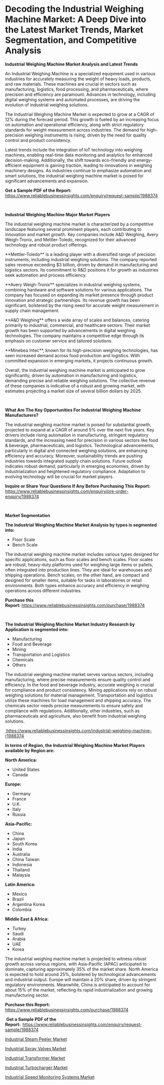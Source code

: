 <p><h1>Decoding the Industrial Weighing Machine Market: A Deep Dive into the Latest Market Trends, Market Segmentation, and Competitive Analysis</h1></p><p><strong>Industrial Weighing Machine Market Analysis and Latest Trends</strong></p>
<p><p>An Industrial Weighing Machine is a specialized equipment used in various industries for accurately measuring the weight of heavy loads, products, and raw materials. These machines are crucial in sectors such as manufacturing, logistics, food processing, and pharmaceuticals, where precision and efficiency are paramount. Advances in technology, including digital weighing systems and automated processes, are driving the evolution of industrial weighing solutions.</p><p>The Industrial Weighing Machine Market is expected to grow at a CAGR of 12% during the forecast period. This growth is fueled by an increasing focus on automation and operational efficiency, along with strict regulatory standards for weight measurement across industries. The demand for high-precision weighing instruments is rising, driven by the need for quality control and product consistency.</p><p>Latest trends include the integration of IoT technology into weighing machines, enabling real-time data monitoring and analytics for enhanced decision-making. Additionally, the shift towards eco-friendly and energy-efficient equipment is gaining traction, leading to innovations in weighing machinery designs. As industries continue to emphasize automation and smart solutions, the industrial weighing machine market is poised for significant advancements and expansion.</p></p>
<p><strong>Get a Sample PDF of the Report:&nbsp;</strong> <a href="https://www.reliablebusinessinsights.com/enquiry/request-sample/1988374?utm_campaign=1138&utm_medium=2&utm_source=Github&utm_content=ia&utm_term=20022025&utm_id=industrial-weighing-machine">https://www.reliablebusinessinsights.com/enquiry/request-sample/1988374</a></p>
<p>&nbsp;</p>
<p><strong>Industrial Weighing Machine Major Market Players</strong></p>
<p><p>The industrial weighing machine market is characterized by a competitive landscape featuring several prominent players, each contributing to innovation and market growth. Key companies include A&D Weighing, Avery Weigh-Tronix, and Mettler-Toledo, recognized for their advanced technology and robust product offerings.</p><p>**Mettler-Toledo** is a leading player with a diversified range of precision instruments, including industrial weighing solutions. The company reported sales revenue exceeding $3 billion, driven by demand in manufacturing and logistics sectors. Its commitment to R&D positions it for growth as industries seek automation and process efficiency.</p><p>**Avery Weigh-Tronix** specializes in industrial weighing systems, combining hardware and software solutions for various applications. The company has focused on expanding its market presence through product innovation and strategic partnerships. Its revenue growth has been significant, bolstered by the rising need for accurate weight measurement in supply chain management.</p><p>**A&D Weighing** offers a wide array of scales and balances, catering primarily to industrial, commercial, and healthcare sectors. Their market growth has been supported by advancements in digital weighing technologies. The company maintains a competitive edge through its emphasis on customer service and tailored solutions.</p><p>**Minebea Intec**, known for its high-precision weighing technologies, has seen increased demand across food production and logistics. With committed expansion in emerging markets, it projects continuous growth. </p><p>Overall, the industrial weighing machine market is anticipated to grow significantly, driven by automation in manufacturing and logistics, demanding precise and reliable weighing solutions. The collective revenue of these companies is indicative of a robust and growing market, with estimates projecting a market size of several billion dollars by 2025.</p></p>
<p>&nbsp;</p>
<p><strong>What Are The Key Opportunities For Industrial Weighing Machine Manufacturers?</strong></p>
<p><p>The industrial weighing machine market is poised for substantial growth, projected to expand at a CAGR of around 5% over the next five years. Key drivers include rising automation in manufacturing, stringent regulatory standards, and the increasing need for precision in various sectors like food & beverage, pharmaceuticals, and logistics. Technological advancements, particularly in digital and connected weighing solutions, are enhancing efficiency and accuracy. Moreover, sustainability trends are pushing industries towards integrated supply chain solutions. Future outlook indicates robust demand, particularly in emerging economies, driven by industrialization and heightened regulatory compliance. Adaptation to evolving technology will be crucial for market players.</p></p>
<p><strong>Inquire or Share Your Questions If Any Before Purchasing This Report:</strong> <a href="https://www.reliablebusinessinsights.com/enquiry/pre-order-enquiry/1988374?utm_campaign=1138&utm_medium=2&utm_source=Github&utm_content=ia&utm_term=20022025&utm_id=industrial-weighing-machine">https://www.reliablebusinessinsights.com/enquiry/pre-order-enquiry/1988374</a></p>
<p>&nbsp;</p>
<p><strong>Market Segmentation</strong></p>
<p><strong>The Industrial Weighing Machine Market Analysis by types is segmented into:</strong></p>
<p><ul><li>Floor Scale</li><li>Bench Scale</li></ul></p>
<p><p>The industrial weighing machine market includes various types designed for specific applications, such as floor scales and bench scales. Floor scales are robust, heavy-duty platforms used for weighing large items or pallets, often integrated into production lines. They are ideal for warehouses and shipping operations. Bench scales, on the other hand, are compact and designed for smaller items, suitable for tasks in laboratories or retail environments. Both types enhance accuracy and efficiency in weighing operations across different industries.</p></p>
<p><strong>Purchase this Report:&nbsp;</strong><a href="https://www.reliablebusinessinsights.com/purchase/1988374?utm_campaign=1138&utm_medium=2&utm_source=Github&utm_content=ia&utm_term=20022025&utm_id=industrial-weighing-machine">https://www.reliablebusinessinsights.com/purchase/1988374</a></p>
<p>&nbsp;</p>
<p><strong>The Industrial Weighing Machine Market Industry Research by Application is segmented into:</strong></p>
<p><ul><li>Manufacturing</li><li>Food and Beverage</li><li>Mining</li><li>Transportation and Logistics</li><li>Chemicals</li><li>Others</li></ul></p>
<p><p>The industrial weighing machine market serves various sectors, including manufacturing, where precise measurements ensure quality control and efficiency. In the food and beverage industry, accurate weighing is crucial for compliance and product consistency. Mining applications rely on robust weighing solutions for material management. Transportation and logistics utilize these machines for load management and shipping accuracy. The chemicals sector needs precise measurements to ensure safety and compliance with regulations. Additionally, other industries, such as pharmaceuticals and agriculture, also benefit from industrial weighing solutions.</p></p>
<p><a href="https://www.reliablebusinessinsights.com/industrial-weighing-machine-r1988374?utm_campaign=1138&utm_medium=2&utm_source=Github&utm_content=ia&utm_term=20022025&utm_id=industrial-weighing-machine">&nbsp;https://www.reliablebusinessinsights.com/industrial-weighing-machine-r1988374</a></p>
<p><strong>In terms of Region, the Industrial Weighing Machine Market Players available by Region are:</strong></p>
<p>
    <p> <strong> North America: </strong>
        <ul>
            <li>United States</li>
            <li>Canada</li>
        </ul>
        </p> 
    <p> <strong> Europe: </strong>
        <ul>
            <li>Germany</li>
            <li>France</li>
            <li>U.K.</li>
            <li>Italy</li>
            <li>Russia</li>
        </ul>
        </p> 
    <p> <strong> Asia-Pacific: </strong>
        <ul>
            <li>China</li>
            <li>Japan</li>
            <li>South Korea</li>
            <li>India</li>
            <li>Australia</li>
            <li>China Taiwan</li>
            <li>Indonesia</li>
            <li>Thailand</li>
            <li>Malaysia</li>
        </ul>
        </p> 
    <p> <strong> Latin America: </strong>
        <ul>
            <li>Mexico</li>
            <li>Brazil</li>
            <li>Argentina Korea</li>
            <li>Colombia</li>
        </ul>
        </p> 
    <p> <strong> Middle East & Africa: </strong>
        <ul>
            <li>Turkey</li>
            <li>Saudi</li>
            <li>Arabia</li>
            <li>UAE</li>
            <li>Korea</li>
        </ul>
    </p>
    </p>
<p><p>The industrial weighing machine market is projected to witness robust growth across various regions, with Asia-Pacific (APAC) anticipated to dominate, capturing approximately 35% of the market share. North America is expected to hold around 25%, bolstered by technological advancements and industrial output. Europe will maintain a 20% share, driven by stringent regulatory environments. Meanwhile, China is anticipated to account for about 15% of the market, reflecting its rapid industrialization and growing manufacturing sector.</p></p>
<p><strong>Purchase this Report: </strong><a href="https://www.reliablebusinessinsights.com/purchase/1988374?utm_campaign=1138&utm_medium=2&utm_source=Github&utm_content=ia&utm_term=20022025&utm_id=industrial-weighing-machine">https://www.reliablebusinessinsights.com/purchase/1988374</a></p>
<p>&nbsp;<strong>Get a Sample PDF of the Report:&nbsp;&nbsp;</strong><a href="https://www.reliablebusinessinsights.com/enquiry/request-sample/1988374?utm_campaign=1138&utm_medium=2&utm_source=Github&utm_content=ia&utm_term=20022025&utm_id=industrial-weighing-machine">https://www.reliablebusinessinsights.com/enquiry/request-sample/1988374</a></p>
<p><strong></strong></p>
<p><p><a href="https://github.com/khanyearimse/Market-Research-Report-List-1/blob/main/industrial-steam-peeler-market.md?utm_campaign=1138&utm_medium=2&utm_source=Github&utm_content=ia&utm_term=20022025&utm_id=industrial-weighing-machine">Industrial Steam Peeler Market</a></p><p><a href="https://github.com/guleealhani/Market-Research-Report-List-1/blob/main/industrial-spray-valves-market.md?utm_campaign=1138&utm_medium=2&utm_source=Github&utm_content=ia&utm_term=20022025&utm_id=industrial-weighing-machine">Industrial Spray Valves Market</a></p><p><a href="https://github.com/osamhcombre/Market-Research-Report-List-1/blob/main/industrial-transformer-market.md?utm_campaign=1138&utm_medium=2&utm_source=Github&utm_content=ia&utm_term=20022025&utm_id=industrial-weighing-machine">Industrial Transformer Market</a></p><p><a href="https://github.com/cobinaydin13/Market-Research-Report-List-1/blob/main/industrial-turbocharger-market.md?utm_campaign=1138&utm_medium=2&utm_source=Github&utm_content=ia&utm_term=20022025&utm_id=industrial-weighing-machine">Industrial Turbocharger Market</a></p><p><a href="https://github.com/palejsaafuu/Market-Research-Report-List-1/blob/main/industrial-speed-monitoring-systems-market.md?utm_campaign=1138&utm_medium=2&utm_source=Github&utm_content=ia&utm_term=20022025&utm_id=industrial-weighing-machine">Industrial Speed Monitoring Systems Market</a></p></p>